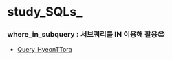 # study_SQLs_
### where_in_subquery : 서브쿼리를 IN 이용해 활용😎  
- [Query_HyeonTTora](./hyunttora/w3schools/where_in_subquery.sql)